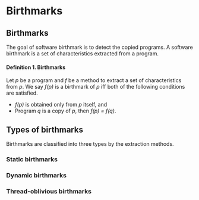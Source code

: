 # Birthmarks

## Birthmarks

The goal of software birthmark is to detect the copied programs.
A software birthmark is a set of characteristics extracted from a program.

#### Definition 1. Birthmarks

Let *p* be a program and *f* be a method to extract a set of characteristics from *p*.
We say *f(p)* is a birthmark of *p* iff both of the following conditions are satisfied.

* *f(p)* is obtained only from *p* itself, and
* Program *q* is a copy of *p*, then *f(p) = f(q)*.

## Types of birthmarks

Birthmarks are classified into three types by the extraction methods.

### Static birthmarks

### Dynamic birthmarks

### Thread-oblivious birthmarks



